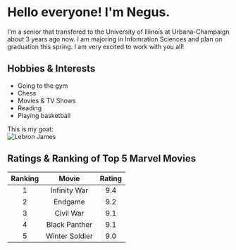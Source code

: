 # Hello everyone! I'm Negus.
I'm a senior that transfered to the University of Illinois at Urbana-Champaign about 3 years ago now. 
I am majoring in Infomration Sciences and plan on graduation this spring.
I am very excited to work with you all!

## Hobbies & Interests
  * Going to the gym
  * Chess
  * Movies & TV Shows
  * Reading
  * Playing basketball

This is my goat:    
  ![Lebron James](https://ng-sportingnews.com/s3/files/styles/crop_style_16_9_tablet/s3/2024-10/LBJ%20GOAT%20cases%20FTR.jpg?h=920929c4&itok=OVTcKSVs)

## Ratings & Ranking of Top 5 Marvel Movies


| Ranking | Movie            | Rating |
|:---------:|:------------------:|:--------:|
| 1       | Infinity War     | 9.4    |
| 2       | Endgame          | 9.2    |
| 3       | Civil War        | 9.1    |
| 4       | Black Panther   | 9.1    |
| 5       | Winter Soldier    | 9.0    | 
